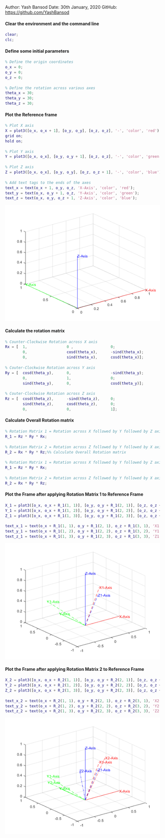 Author: Yash Bansod
Date: 30th January, 2020
GitHub: https://github.com/YashBansod



#### Clear the environment and the command line

```matlab
clear;
clc;
```



#### Define some initial parameters

```matlab
% Define the origin coordinates
o_x = 0;
o_y = 0;
o_z = 0;

% Define the rotation across various axes
theta_x = 30;
theta_y = 30;
theta_z = 30;
```



#### Plot the Reference frame

```matlab
% Plot X axis
X = plot3([o_x, o_x + 1], [o_y, o_y], [o_z, o_z], '-', 'color', 'red');
grid on;
hold on;

% Plot Y axis
Y = plot3([o_x, o_x], [o_y, o_y + 1], [o_z, o_z], '-', 'color', 'green');

% Plot Z axis
Z = plot3([o_x, o_x], [o_y, o_y], [o_z, o_z + 1], '-', 'color', 'blue');

% Add text tags to the ends of the axes
text_x = text(o_x + 1, o_y, o_z, 'X-Axis', 'color', 'red');
text_y = text(o_x, o_y + 1, o_z, 'Y-Axis', 'color', 'green');
text_z = text(o_x, o_y, o_z + 1, 'Z-Axis', 'color', 'blue');
```

![Reference Frame](./images/rotation_matrices_01.png)



#### Calculate the rotation matrix

```matlab
% Counter-Clockwise Rotation across X axis
Rx = [  1,                  0 ,                 0;
        0,                  cosd(theta_x),      -sind(theta_x);
        0,                  sind(theta_x),      cosd(theta_x)];
    
% Couter-Clockwise Rotation across Y axis
Ry = [  cosd(theta_y),      0,                  -sind(theta_y);
        0,                  1,                  0;           
        sind(theta_y),      0,                  cosd(theta_y)];
    
% Couter-Clockwise Rotation across Z axis
Rz = [  cosd(theta_z),      -sind(theta_z),     0;
        sind(theta_z),      cosd(theta_z),      0;
        0,                  0,                  1];
```



#### Calculate Overall Rotation matrix

```matlab
% Rotation Matrix 1 = Rotation across X followed by Y followed by Z axis
R_1 = Rz * Ry * Rx;

% Rotation Matrix 2 = Rotation across Z followed by Y followed by X axis
R_2 = Rx * Ry * Rz;%% Calculate Overall Rotation matrix

% Rotation Matrix 1 = Rotation across X followed by Y followed by Z axis
R_1 = Rz * Ry * Rx;

% Rotation Matrix 2 = Rotation across Z followed by Y followed by X axis
R_2 = Rx * Ry * Rz;
```



#### Plot the Frame after applying Rotation Matrix 1 to Reference Frame

```matlab
X_1 = plot3([o_x, o_x + R_1(1, 1)], [o_y, o_y + R_1(2, 1)], [o_z, o_z + R_1(3, 1)], '--', 'color', 'red');
Y_1 = plot3([o_x, o_x + R_1(1, 2)], [o_y, o_y + R_1(2, 2)], [o_z, o_z + R_1(3, 2)], '--', 'color', 'green');
Z_1 = plot3([o_x, o_x + R_1(1, 3)], [o_y, o_y + R_1(2, 3)], [o_z, o_z + R_1(3, 3)], '--', 'color', 'blue');

text_x_1 = text(o_x + R_1(1, 1), o_y + R_1(2, 1), o_z + R_1(3, 1), 'X1-Axis', 'color', 'red');
text_y_1 = text(o_x + R_1(1, 2), o_y + R_1(2, 2), o_z + R_1(3, 2), 'Y1-Axis', 'color', 'green');
text_z_1 = text(o_x + R_1(1, 3), o_y + R_1(2, 3), o_z + R_1(3, 3), 'Z1-Axis', 'color', 'blue');
```

![Reference Frame](./images/rotation_matrices_02.png)

#### Plot the Frame after applying Rotation Matrix 2 to Reference Frame

```matlab
X_2 = plot3([o_x, o_x + R_2(1, 1)], [o_y, o_y + R_2(2, 1)], [o_z, o_z + R_2(3, 1)], '-.', 'color', 'red');
Y_2 = plot3([o_x, o_x + R_2(1, 2)], [o_y, o_y + R_2(2, 2)], [o_z, o_z + R_2(3, 2)], '-.', 'color', 'green');
Z_2 = plot3([o_x, o_x + R_2(1, 3)], [o_y, o_y + R_2(2, 3)], [o_z, o_z + R_2(3, 3)], '-.', 'color', 'blue');

text_x_2 = text(o_x + R_2(1, 1), o_y + R_2(2, 1), o_z + R_2(3, 1), 'X2-Axis', 'color', 'red');
text_y_2 = text(o_x + R_2(1, 2), o_y + R_2(2, 2), o_z + R_2(3, 2), 'Y2-Axis', 'color', 'green');
text_z_2 = text(o_x + R_2(1, 3), o_y + R_2(2, 3), o_z + R_2(3, 3), 'Z2-Axis', 'color', 'blue');
```

![Reference Frame](./images/rotation_matrices_03.png)